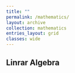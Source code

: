 ```yaml
---
title: ""
permalink: /mathematics/
layout: archive
collection: mathematics
entries_layout: grid
classes: wide
---
```

## Linrar Algebra

